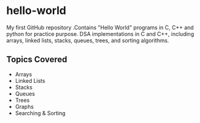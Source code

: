# hello-world
My first GitHub repository .Contains "Hello World" programs in C, C++ and python for practice purpose. 
DSA implementations in C and C++, including arrays, linked lists, stacks, queues, trees, and sorting algorithms.
## Topics Covered
- Arrays
- Linked Lists
- Stacks
- Queues
- Trees
- Graphs
- Searching & Sorting
